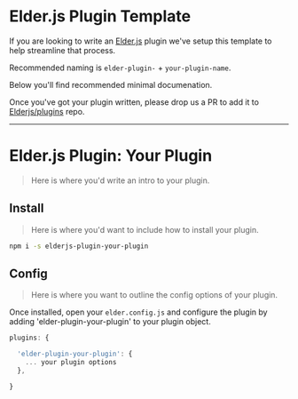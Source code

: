 # Elder.js Plugin Template

If you are looking to write an [Elder.js](https://elderguide.com/tech/elderjs/) plugin we've setup this template to help streamline that process.

Recommended naming is `elder-plugin-` + `your-plugin-name`.

Below you'll find recommended minimal documenation. 

Once you've got your plugin written, please drop us a PR to add it to [Elderjs/plugins](https://github.com/Elderjs/plugins) repo. 

--------


# Elder.js Plugin: Your Plugin

> Here is where you'd write an intro to your plugin.


## Install

> Here is where you'd want to include how to install your plugin.

```bash
npm i -s elderjs-plugin-your-plugin
```


## Config

> Here is where you want to outline the config options of your plugin.

Once installed, open your `elder.config.js` and configure the plugin by adding 'elder-plugin-your-plugin' to your plugin object.

```javascript
plugins: {

  'elder-plugin-your-plugin': {
    ... your plugin options
  },

}
```
